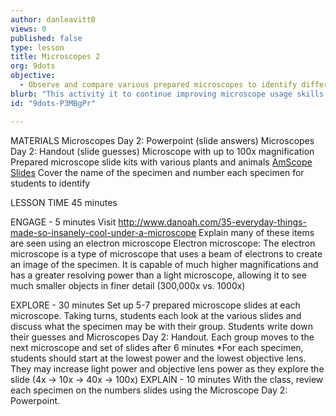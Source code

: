 ```yaml
---
author: danleavitt0
views: 0
published: false
type: lesson
title: Microscopes 2
org: 9dots
objective: 
  - Observe and compare various prepared microscopes to identify differences between animals and plants.
blurb: "This activity it to continue improving microscope usage skills and focusing skills. Given 30 different prepared slides with various animals and plants, students have opportunity to attempt to identify the specimens before they are revealed."
id: "9dots-P3MBgPr"

---
```


MATERIALS
Microscopes Day 2: Powerpoint (slide answers)
Microscopes Day 2: Handout (slide guesses)
Microscope with up to 100x magnification
Prepared microscope slide kits with various plants and animals [AmScope Slides](http://www.amazon.com/gp/product/B0055DZ3EK/ref=oh_aui_detailpage_o01_s00?ie=UTF8&psc=1)
Cover the name of the specimen and number each specimen for students to identify

LESSON TIME
45 minutes

ENGAGE - 5 minutes
Visit http://www.danoah.com/35-everyday-things-made-so-insanely-cool-under-a-microscope
Explain many of these items are seen using an electron microscope
Electron microscope: The electron microscope is a type of microscope that uses a beam of electrons to create an image of the specimen. It is capable of much higher magnifications and has a greater resolving power than a light microscope, allowing it to see much smaller objects in finer detail (300,000x vs. 1000x)

EXPLORE - 30 minutes
Set up 5-7 prepared microscope slides at each microscope. 
Taking turns, students each look at the various slides and discuss what the specimen may be with their group.
Students write down their guesses and Microscopes Day 2: Handout.
Each group moves to the next microscope and set of slides after 6 minutes
*For each specimen, students should start at the lowest power and the lowest objective lens. They may increase light power and objective lens power as they explore the slide (4x → 10x → 40x → 100x) 
EXPLAIN - 10 minutes
With the class, review each specimen on the numbers slides using the Microscope Day 2: Powerpoint. 
